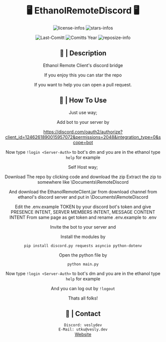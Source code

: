 <div align="center">

# 🖥 EthanolRemoteDiscord 🖥

![license-infos](https://img.shields.io/github/license/Veslydev/EthanolRemoteDiscord?logo=gnu&style=for-the-badge&colorA=302D41&colorB=f9e2af&logoColor=f9e2af)
![stars-infos](https://img.shields.io/github/stars/Veslydev/EthanolRemoteDiscord?colorA=302D41&colorB=f9e2af&style=for-the-badge)

![Last-Comitt](https://img.shields.io/github/last-commit/Veslydev/EthanolRemoteDiscord?style=for-the-badge&colorA=302D41&colorB=b4befe)
![Comitts Year](https://img.shields.io/github/commit-activity/y/Veslydev/EthanolRemoteDiscord?style=for-the-badge&colorA=302D41&colorB=f9e2af&logoColor=f9e2af)
![reposize-info](https://img.shields.io/github/repo-size/Veslydev/EthanolRemoteDiscord?style=for-the-badge&colorA=302D41&colorB=90dceb)

</div>
<div align="center">

## 📃 | Description

Ethanol Remote Client's discord bridge

If you enjoy this you can star the repo

If you want to help you can open a pull request.

## 📃 | How To Use

Just use way;

Add bot to your server by

https://discord.com/oauth2/authorize?client_id=1246261890015957072&permissions=2048&integration_type=0&scope=bot

Now type `!login <Server-Auth>` to bot's dm and you are in the ethanol type `help` for example

Self Host way;

Download The repo by clicking code and download the zip Extract the zip to somewhere like \Documents\RemoteDiscord

And download the EthanolRemoteClient.jar from download channel from ethanol's discord server and put in \Documents\RemoteDiscord

Edit the .env.example TOKEN by your discord bot's token and give PRESENCE INTENT, SERVER MEMBERS INTENT, MESSAGE CONTENT INTENT From same page as get token
and rename .env.example to .env

Invite the bot to your server and

Install the modules by

```pip install discord.py requests asyncio python-dotenv```

Open the python file by

```python main.py```

Now type `!login <Server-Auth>` to bot's dm and you are in the ethanol type `help` for example

And you can log out by `!logout`

Thats all folks!
</div>
<div align="center">


## 📁 | Contact

```Discord: veslydev```\
```E-Mail: utku@vesly.dev```\
[Website](https://vesly.dev)
